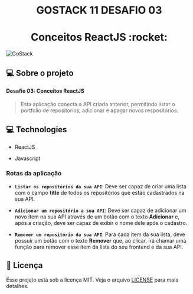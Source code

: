 <h1 align="center">GOSTACK 11 DESAFIO 03</h1>
<h1 align="center">Conceitos ReactJS :rocket:</h1>

<img alt="GoStack" src="https://storage.googleapis.com/golden-wind/bootcamp-gostack/header-desafios.png" />



## 💻 Sobre o projeto

#### Desafio 03: Conceitos ReactJS

<blockquote>
Esta aplicação conecta a API criada anterior, permitindo listar o portfolio de repositorios, adicionar e apagar novos respositórios.
</blockquote>




 ## 💻 Technologies

   - ReactJS

   - Javascript




### Rotas da aplicação


- **`Listar os repositórios da sua API`**: Deve ser capaz de criar uma lista com o campo **title** de todos os repositórios que estão cadastrados na sua API.

- **`Adicionar um repositório a sua API`**: Deve ser capaz de adicionar um novo item na sua API através de um botão com o texto **Adicionar** e, após a criação, deve ser capaz de exibir o nome dele após o cadastro.

- **`Remover um repositório da sua API`**: Para cada item da sua lista, deve possuir um botão com o texto **Remover** que, ao clicar, irá chamar uma função para remover esse item da lista do seu frontend e da sua API.

## :memo: Licença

Esse projeto está sob a licença MIT. 
Veja o arquivo [LICENSE](.github/LICENSE.md) para mais detalhes.